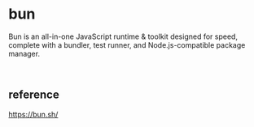 # bun
Bun is an all-in-one JavaScript runtime & toolkit designed for speed, complete with a bundler, test runner, 
and Node.js-compatible package manager.

<br>

## reference
https://bun.sh/